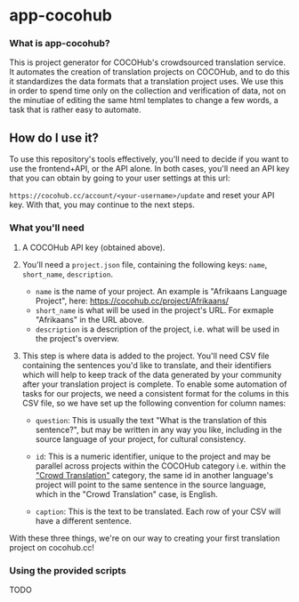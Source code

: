 # app-cocohub

### What is app-cocohub?

This is project generator for COCOHub's crowdsourced translation service. It automates the creation of translation
projects on COCOHub, and to do this it standardizes the data formats that a translation project uses. We use this in
order to spend time only on the collection and verification of data, not on the minutiae of editing the same html 
templates to change a few words, a task that is rather easy to automate.

## How do I use it?

To use this repository's tools effectively, you'll need to decide if you want to use the frontend+API, or the API 
alone. In both cases, you'll need an API key that you can obtain by going to your user settings at this url:

`https://cocohub.cc/account/<your-username>/update` and reset your API key. With that, you may continue to the next steps.

### What you'll need

1. A COCOHub API key (obtained above).

2. You'll need a `project.json` file, containing the following keys: `name`, `short_name`, `description`.
   + `name` is the name of your project. An example is "Afrikaans Language Project", here: https://cocohub.cc/project/Afrikaans/
   + `short_name` is what will be used in the project's URL. For exmaple "Afrikaans" in the URL above.
   + `description` is a description of the project, i.e. what will be used in the project's overview.

3. This step is where data is added to the project. You'll need CSV file containing the sentences you'd like to translate, 
   and their identifiers which will help to keep track of the data generated by your community after your 
   translation project is complete. To enable some automation of tasks for our projects, we need a consistent format for the 
   colums in this CSV file, so we have set up the following convention for column names:

   + `question`: This is usually the text "What is the <language> translation of this sentence?", but may be written
      in any way you like, including in the source language of your project, for cultural consistency.

   + `id`: This is a numeric identifier, unique to the project and may be parallel across projects within the COCOHub category 
      i.e. within the ["Crowd Translation"](https://cocohub.cc/project/category/crowdtranslation/) category, the same id in 
      another language's project will point to the same sentence in the source language, which in the "Crowd Translation" 
      case, is English.

   + `caption`: This is the text to be translated. Each row of your CSV will have a different sentence.
 
 With these three things, we're on our way to creating your first translation project on cocohub.cc!
 
 ### Using the provided scripts
 TODO
